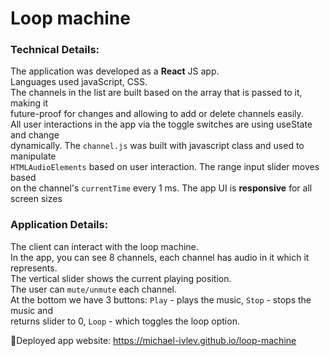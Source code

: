 # Loop machine

### Technical Details:
The application was developed as a **React** JS app.  
Languages used javaScript, CSS.  
The channels in the list are built based on the array that is passed to it, making it  
future-proof for changes and allowing to add or delete channels easily.  
All user interactions in the app via the toggle switches are using useState and change  
dynamically. The `channel.js` was built with javascript class and used to manipulate  
`HTMLAudioElements` based on user interaction. The range input slider moves based  
on the channel's `currentTime` every 1 ms. The app UI is **responsive** for all screen sizes  

### Application Details:
The client can interact with the loop machine.  
In the app, you can see 8 channels, each channel has audio in it which it represents.  
The vertical slider shows the current playing position.  
The user can `mute/unmute` each channel.  
At the bottom we have 3 buttons: `Play` - plays the music, `Stop` - stops the music and  
returns slider to 0, `Loop` - which toggles the loop option.  

🚀Deployed app website: https://michael-ivlev.github.io/loop-machine

